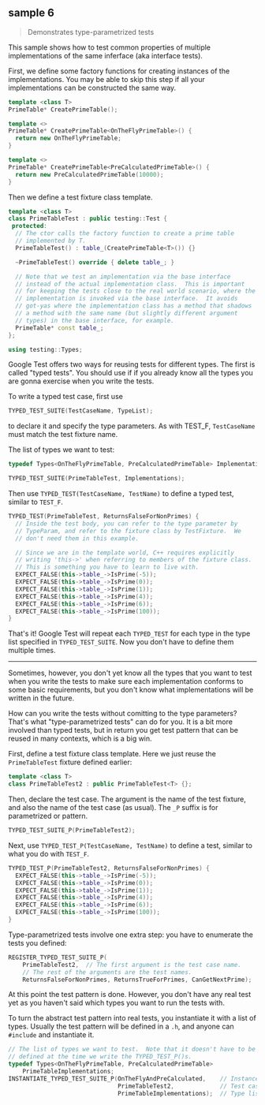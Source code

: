 ## sample 6

> Demonstrates type-parametrized tests

This sample shows how to test common properties of multiple implementations of the same inferface (aka interface tests).

First, we define some factory functions for creating instances of the implementations. You may be able to skip this step if all your implementations can be constructed the same way.

```cpp
template <class T>
PrimeTable* CreatePrimeTable();

template <>
PrimeTable* CreatePrimeTable<OnTheFlyPrimeTable>() {
  return new OnTheFlyPrimeTable;
}

template <>
PrimeTable* CreatePrimeTable<PreCalculatedPrimeTable>() {
  return new PreCalculatedPrimeTable(10000);
}
```

Then we define a test fixture class template.

```cpp
template <class T>
class PrimeTableTest : public testing::Test {
 protected:
  // The ctor calls the factory function to create a prime table
  // implemented by T.
  PrimeTableTest() : table_(CreatePrimeTable<T>()) {}

  ~PrimeTableTest() override { delete table_; }

  // Note that we test an implementation via the base interface
  // instead of the actual implementation class.  This is important
  // for keeping the tests close to the real world scenario, where the
  // implementation is invoked via the base interface.  It avoids
  // got-yas where the implementation class has a method that shadows
  // a method with the same name (but slightly different argument
  // types) in the base interface, for example.
  PrimeTable* const table_;
};
```

```cpp
using testing::Types;
```

Google Test offers two ways for reusing tests for different types. The first is called "typed tests". You should use if if you already know all the types you are gonna exercise when you write the tests.

To write a typed test case, first use

```cpp
TYPED_TEST_SUITE(TestCaseName, TypeList);
```

to declare it and specify the type parameters. As with TEST_F, `TestCaseName` must match the test fixture name.

The list of types we want to test:

```cpp
typedef Types<OnTheFlyPrimeTable, PreCalculatedPrimeTable> Implementations;

TYPED_TEST_SUITE(PrimeTableTest, Implementations);
```

Then use `TYPED_TEST(TestCaseName, TestName)` to define a typed test, similar to `TEST_F`.

```cpp
TYPED_TEST(PrimeTableTest, ReturnsFalseForNonPrimes) {
  // Inside the test body, you can refer to the type parameter by
  // TypeParam, and refer to the fixture class by TestFixture.  We
  // don't need them in this example.

  // Since we are in the template world, C++ requires explicitly
  // writing 'this->' when referring to members of the fixture class.
  // This is something you have to learn to live with.
  EXPECT_FALSE(this->table_->IsPrime(-5));
  EXPECT_FALSE(this->table_->IsPrime(0));
  EXPECT_FALSE(this->table_->IsPrime(1));
  EXPECT_FALSE(this->table_->IsPrime(4));
  EXPECT_FALSE(this->table_->IsPrime(6));
  EXPECT_FALSE(this->table_->IsPrime(100));
}
```

That's it! Google Test will repeat each `TYPED_TEST` for each type in the type list specified in `TYPED_TEST_SUITE`. Now you don't have to define them multiple times.

---

Sometimes, however, you don't yet know all the types that you want to test when you write the tests to make sure each implementation conforms to some basic requirements, but you don't know what implementations will be written in the future.

How can you write the tests without comitting to the type parameters? That's what "type-parametrized tests" can do for you. It is a bit more involved than typed tests, but in return you get test pattern that can be reused in many contexts, which is a big win.

First, define a test fixture class template. Here we just reuse the `PrimeTableTest` fixture defined earlier:

```cpp
template <class T>
class PrimeTableTest2 : public PrimeTableTest<T> {};
```

Then, declare the test case. The argument is the name of the test fixture, and also the name of the test case (as usual). The `_P` suffix is for parametrized or pattern.

```cpp
TYPED_TEST_SUITE_P(PrimeTableTest2);
```

Next, use `TYPED_TEST_P(TestCaseName, TestName)` to define a test, similar to what you do with `TEST_F`.

```cpp
TYPED_TEST_P(PrimeTableTest2, ReturnsFalseForNonPrimes) {
  EXPECT_FALSE(this->table_->IsPrime(-5));
  EXPECT_FALSE(this->table_->IsPrime(0));
  EXPECT_FALSE(this->table_->IsPrime(1));
  EXPECT_FALSE(this->table_->IsPrime(4));
  EXPECT_FALSE(this->table_->IsPrime(6));
  EXPECT_FALSE(this->table_->IsPrime(100));
}
```

Type-parametrized tests involve one extra step: you have to enumerate the tests you defined:

```cpp
REGISTER_TYPED_TEST_SUITE_P(
    PrimeTableTest2,  // The first argument is the test case name.
    // The rest of the arguments are the test names.
    ReturnsFalseForNonPrimes, ReturnsTrueForPrimes, CanGetNextPrime);
```

At this point the test pattern is done. However, you don't have any real test yet as you haven't said which types you want to run the tests with.

To turn the abstract test pattern into real tests, you instantiate it with a list of types. Usually the test pattern will be defined in a `.h`, and anyone can `#include` and instantiate it. 

```cpp
// The list of types we want to test.  Note that it doesn't have to be
// defined at the time we write the TYPED_TEST_P()s.
typedef Types<OnTheFlyPrimeTable, PreCalculatedPrimeTable>
    PrimeTableImplementations;
INSTANTIATE_TYPED_TEST_SUITE_P(OnTheFlyAndPreCalculated,    // Instance name
                               PrimeTableTest2,             // Test case name
                               PrimeTableImplementations);  // Type list
```

